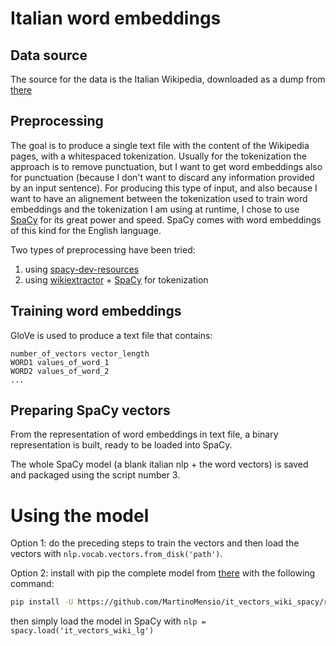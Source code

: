 # Italian word embeddings

## Data source

The source for the data is the Italian Wikipedia, downloaded as a dump from [there](dumps.wikimedia.org/itwiki/)

## Preprocessing

The goal is to produce a single text file with the content of the Wikipedia pages, with a whitespaced tokenization. Usually for the tokenization the approach is to remove punctuation, but I want to get word embeddings also for punctuation (because I don't want to discard any information provided by an input sentence). For producing this type of input, and also because I want to have an alignement between the tokenization used to train word embeddings and the tokenization I am using at runtime, I chose to use [SpaCy](https://spacy.io/) for its great power and speed. SpaCy comes with word embeddings of this kind for the English language.

Two types of preprocessing have been tried:

1. using [spacy-dev-resources](https://github.com/explosion/spacy-dev-resources)
2. using [wikiextractor](https://github.com/attardi/wikiextractor/) + [SpaCy](https://spacy.io/) for tokenization

## Training word embeddings

GloVe is used to produce a text file that contains:

```text
number_of_vectors vector_length
WORD1 values_of_word_1
WORD2 values_of_word_2
...
```

## Preparing SpaCy vectors

From the representation of word embeddings in text file, a binary representation is built, ready to be loaded into SpaCy.

The whole SpaCy model (a blank italian nlp + the word vectors) is saved and packaged using the script number 3.

# Using the model

Option 1: do the preceding steps to train the vectors and then load the vectors with `nlp.vocab.vectors.from_disk('path')`.

Option 2: install with pip the complete model from [there](https://github.com/MartinoMensio/it_vectors_wiki_spacy/releases/download/v1.0/it_vectors_wiki_lg-1.0.0.tar.gz) with the following command:
```bash
pip install -U https://github.com/MartinoMensio/it_vectors_wiki_spacy/releases/download/v1.0/it_vectors_wiki_lg-1.0.0.tar.gz
```
then simply load the model in SpaCy with `nlp = spacy.load('it_vectors_wiki_lg')`
